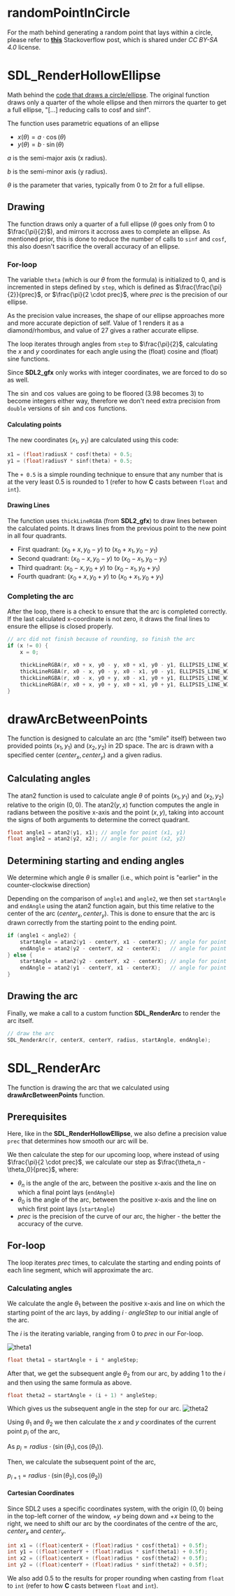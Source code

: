 # randomPointInCircle

For the math behind generating a random point that lays within a circle, please refer to [**this**](https://stackoverflow.com/a/50746409/25145880) Stackoverflow post, which is shared under *CC BY-SA 4.0* license.

# SDL_RenderHollowEllipse

Math behind the [code that draws a circle/ellipse](https://stackoverflow.com/a/47766167/25145880).
The original function draws only a quarter of the whole ellipse and then mirrors the quarter to get a full ellipse, "[...] reducing calls to cosf and sinf".

The function uses parametric equations of an ellipse
- $x(\theta) = a \cdot \cos(\theta)$
- $y(\theta) = b \cdot \sin(\theta)$

$a$ is the semi-major axis (x radius).

$b$ is the semi-minor axis (y radius).

$\theta$ is the parameter that varies, typically from $0$ to $2 \pi$ for a full ellipse.

## Drawing
The function draws only a quarter of a full ellipse ($\theta$ goes only from $0$ to $\frac{\pi}{2}$), and mirrors it accross axes to complete an ellipse. As mentioned prior, this is done to reduce the number of calls to `sinf` and `cosf`, this also doesn't sacrifice the overall accuracy of an ellipse.

### For-loop
The variable `theta` (which is our $\theta$ from the formula) is initialized to $0$, and is incremented in steps defined by `step`, which is defined as $\frac{\frac{\pi}{2}}{prec}$, or $\frac{\pi}{2 \cdot prec}$, where $prec$ is the precision of our ellipse.

As the precision value increases, the shape of our ellipse approaches more and more accurate depiction of self. Value of $1$ renders it as a diamond/rhombus, and value of $27$ gives a rather accurate ellipse.



The loop iterates through angles from `step` to $\frac{\pi}{2}$, calculating the $x$ and $y$ coordinates for each angle using the (float) cosine and (float) sine functions.

Since **SDL2_gfx** only works with integer coordinates, we are forced to do so as well.

The $\sin$ and $\cos$ values are going to be floored ($3.98$ becomes $3$) to become integers either way, therefore we don't need extra precision from `double` versions of $\sin$ and $\cos$ functions.

#### Calculating points
The new coordinates ($x_1$, $y_1$) are calculated using this code:
```c
x1 = (float)radiusX * cosf(theta) + 0.5;
y1 = (float)radiusY * sinf(theta) + 0.5;
```

The `+ 0.5` is a simple rounding technique to ensure that any number that is at the very least $0.5$ is rounded to $1$ (refer to how **C** casts between `float` and `int`).

#### Drawing Lines
The function uses `thickLineRGBA` (from **SDL2_gfx**) to draw lines between the calculated points. It draws lines from the previous point to the new point in all four quadrants.

- First  quadrant: $(x_0 + x, y_0 - y)$ to $(x_0 + x_1, y_0 − y_1)$
- Second quadrant: $(x_0 − x, y_0 − y)$ to $(x_0 − x_1, y_0 − y_1)$
- Third  quadrant: $(x_0 − x, y_0 + y)$ to $(x_0 − x_1, y_0 + y_1)$
- Fourth quadrant: $(x_0 + x, y_0 + y)$ to $(x_0 + x_1, y_0 + y_1)$

### Completing the arc
After the loop, there is a check to ensure that the arc is completed correctly. If the last calculated x-coordinate is not zero, it draws the final lines to ensure the ellipse is closed properly.

```c
// arc did not finish because of rounding, so finish the arc
if (x != 0) {
    x = 0;

    thickLineRGBA(r, x0 + x, y0 - y, x0 + x1, y0 - y1, ELLIPSIS_LINE_WIDTH, 0, 0, 0, 255);
    thickLineRGBA(r, x0 - x, y0 - y, x0 - x1, y0 - y1, ELLIPSIS_LINE_WIDTH, 0, 0, 0, 255);
    thickLineRGBA(r, x0 - x, y0 + y, x0 - x1, y0 + y1, ELLIPSIS_LINE_WIDTH, 0, 0, 0, 255);
    thickLineRGBA(r, x0 + x, y0 + y, x0 + x1, y0 + y1, ELLIPSIS_LINE_WIDTH, 0, 0, 0, 255);
}
```

# drawArcBetweenPoints
The function is designed to calculate an arc (the "smile" itself) between two provided points $(x_1, y_1)$ and $(x_2, y_2)$ in 2D space. The arc is drawn with a specified center $(center_x, center_y)$ and a given radius.

## Calculating angles
The $\mathrm{atan2}$ function is used to calculate angle $\theta$ of points $(x_1, y_1)$ and $(x_2, y_2)$ relative to the origin $(0, 0)$. The $\mathrm{atan2}(y, x)$ function computes the angle in radians between the positive x-axis and the point $(x, y)$, taking into account the signs of both arguments to determine the correct quadrant.
```c
float angle1 = atan2(y1, x1); // angle for point (x1, y1)
float angle2 = atan2(y2, x2); // angle for point (x2, y2)
```

## Determining starting and ending angles
We determine which angle $\theta$ is smaller (i.e., which point is "earlier" in the counter-clockwise direction)

Depending on the comparison of `angle1` and `angle2`, we then set `startAngle` and `endAngle` using the $\mathrm{atan2}$ function again, but this time relative to the center of the arc $(center_x, center_y)$. This is done to ensure that the arc is drawn correctly from the starting point to the ending point.
```c
if (angle1 < angle2) {
    startAngle = atan2(y1 - centerY, x1 - centerX); // angle for point (x1, y1)
    endAngle = atan2(y2 - centerY, x2 - centerX);   // angle for point (x2, y2)
} else {
    startAngle = atan2(y2 - centerY, x2 - centerX); // angle for point (x2, y2)
    endAngle = atan2(y1 - centerY, x1 - centerX);   // angle for point (x1, y1)
}
```

## Drawing the arc
Finally, we make a call to a custom function **SDL_RenderArc** to render the arc itself.
```c
// draw the arc
SDL_RenderArc(r, centerX, centerY, radius, startAngle, endAngle);
```

# SDL_RenderArc
The function is drawing the arc that we calculated using **drawArcBetweenPoints** function.

## Prerequisites
Here, like in the **SDL_RenderHollowEllipse**, we also define a precision value `prec` that determines how smooth our arc will be.

We then calculate the step for our upcoming loop, where instead of using $\frac{\pi}{2 \cdot prec}$, we calculate our step as $\frac{\theta_n - \theta_0}{prec}$, where:
- $\theta_n$ is the angle of the arc, between the positive x-axis and the line on which a final point lays (`endAngle`)
- $\theta_0$ is the angle of the arc, between the positive x-axis and the line on which first point lays (`startAngle`)
- $prec$ is the precision of the curve of our arc, the higher - the better the accuracy of the curve.

## For-loop
The loop iterates $prec$ times, to calculate the starting and ending points of each line segment, which will approximate the arc.

### Calculating angles
We calculate the angle $\theta_1$ between the positive x-axis and line on which the starting point of the arc lays, by adding $i \cdot angleStep$ to our initial angle of the arc.

The $i$ is the iterating variable, ranging from $0$ to $prec$ in our For-loop.

![theta1](theta1.png)

```c
float theta1 = startAngle + i * angleStep;
```

After that, we get the subsequent angle $\theta_2$ from our arc, by adding $1$ to the $i$ and then using the same formula as above.

```c
float theta2 = startAngle + (i + 1) * angleStep;
```

Which gives us the subsequent angle in the step for our arc.
![theta2](theta2.png)

Using $\theta_1$ and $\theta_2$ we then calculate the $x$ and $y$ coordinates of the current point $p_i$ of the arc,

As $p_i = radius \cdot (\sin(\theta_1), \cos(\theta_1))$.

Then, we calculate the subsequent point of the arc,

$p_{i+1} = radius \cdot (\sin(\theta_2), \cos(\theta_2))$

#### Cartesian Coordinates
Since SDL2 uses a specific coordinates system, with the origin $(0, 0)$ being in the top-left corner of the window, $+y$ being down and $+x$ being to the right, we need to shift our arc by the coordinates of the centre of the arc, $center_x$ and $center_y$.

```c
int x1 = ((float)centerX + (float)radius * cosf(theta1) + 0.5f);
int y1 = ((float)centerY + (float)radius * sinf(theta1) + 0.5f);
int x2 = ((float)centerX + (float)radius * cosf(theta2) + 0.5f);
int y2 = ((float)centerY + (float)radius * sinf(theta2) + 0.5f);
```

We also add $0.5$ to the results for proper rounding when casting from `float` to `int` (refer to how **C** casts between `float` and `int`).

